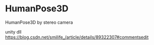 # HumanPose3D
 HumanPose3D by stereo camera


unity dll  
https://blog.csdn.net/smilife_/article/details/89322307#commentsedit  
